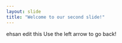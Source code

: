 ```yaml
---
layout: slide
title: "Welcome to our second slide!"
---
```

ehsan edit this
Use the left arrow to go back!
